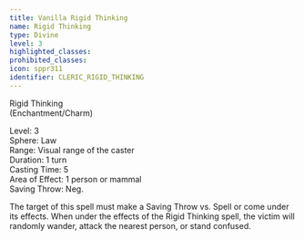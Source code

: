 ```yaml
---
title: Vanilla Rigid Thinking
name: Rigid Thinking
type: Divine
level: 3
highlighted_classes: 
prohibited_classes: 
icon: sppr311
identifier: CLERIC_RIGID_THINKING
---
```

Rigid Thinking   
(Enchantment/Charm)  
  
Level: 3  
Sphere: Law  
Range: Visual range of the caster  
Duration: 1 turn  
Casting Time: 5   
Area of Effect: 1 person or mammal   
Saving Throw: Neg.   
  
The target of this spell must make a Saving Throw vs. Spell or come under its effects. When under the effects of the Rigid Thinking spell, the victim will randomly wander, attack the nearest person, or stand confused.  
